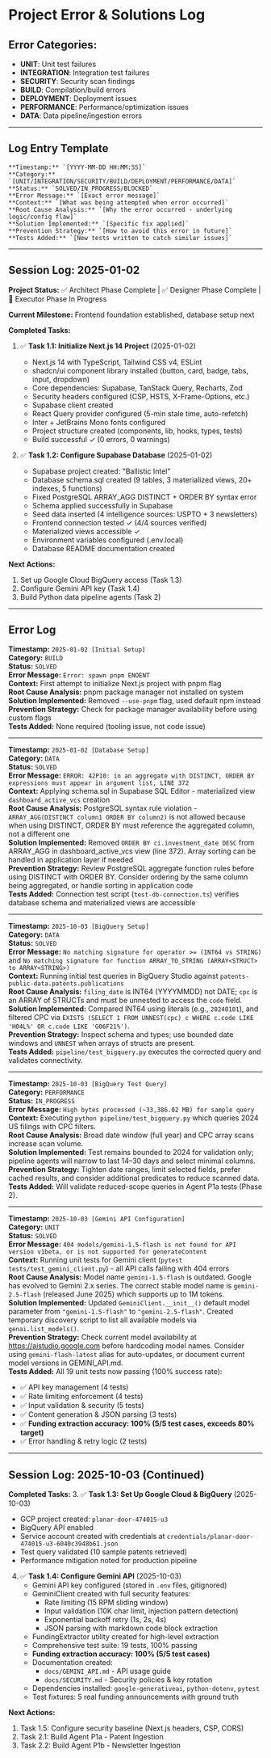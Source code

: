 # Project Error & Solutions Log

## Error Categories:
- **UNIT**: Unit test failures
- **INTEGRATION**: Integration test failures  
- **SECURITY**: Security scan findings
- **BUILD**: Compilation/build errors
- **DEPLOYMENT**: Deployment issues
- **PERFORMANCE**: Performance/optimization issues
- **DATA**: Data pipeline/ingestion errors

---

## Log Entry Template
```
**Timestamp:** `[YYYY-MM-DD HH:MM:SS]`  
**Category:** `[UNIT/INTEGRATION/SECURITY/BUILD/DEPLOYMENT/PERFORMANCE/DATA]`  
**Status:** `SOLVED/IN_PROGRESS/BLOCKED`  
**Error Message:** `[Exact error message]`  
**Context:** `[What was being attempted when error occurred]`  
**Root Cause Analysis:** `[Why the error occurred - underlying logic/config flaw]`  
**Solution Implemented:** `[Specific fix applied]`  
**Prevention Strategy:** `[How to avoid this error in future]`  
**Tests Added:** `[New tests written to catch similar issues]`
```

---

## Session Log: 2025-01-02

**Project Status:** ✅ Architect Phase Complete | ✅ Designer Phase Complete | 🔄 Executor Phase In Progress

**Current Milestone:** Frontend foundation established, database setup next

**Completed Tasks:**
1. ✅ **Task 1.1: Initialize Next.js 14 Project** (2025-01-02)
   - Next.js 14 with TypeScript, Tailwind CSS v4, ESLint
   - shadcn/ui component library installed (button, card, badge, tabs, input, dropdown)
   - Core dependencies: Supabase, TanStack Query, Recharts, Zod
   - Security headers configured (CSP, HSTS, X-Frame-Options, etc.)
   - Supabase client created
   - React Query provider configured (5-min stale time, auto-refetch)
   - Inter + JetBrains Mono fonts configured
   - Project structure created (components, lib, hooks, types, tests)
   - Build successful ✓ (0 errors, 0 warnings)

2. ✅ **Task 1.2: Configure Supabase Database** (2025-01-02)
   - Supabase project created: "Ballistic Intel"
   - Database schema.sql created (9 tables, 3 materialized views, 20+ indexes, 5 functions)
   - Fixed PostgreSQL ARRAY_AGG DISTINCT + ORDER BY syntax error
   - Schema applied successfully in Supabase
   - Seed data inserted (4 intelligence sources: USPTO + 3 newsletters)
   - Frontend connection tested ✓ (4/4 sources verified)
   - Materialized views accessible ✓
   - Environment variables configured (.env.local)
   - Database README documentation created

**Next Actions:**
1. Set up Google Cloud BigQuery access (Task 1.3)
2. Configure Gemini API key (Task 1.4)
3. Build Python data pipeline agents (Task 2)

---

## Error Log

**Timestamp:** `2025-01-02 [Initial Setup]`  
**Category:** `BUILD`  
**Status:** `SOLVED`  
**Error Message:** `Error: spawn pnpm ENOENT`  
**Context:** First attempt to initialize Next.js project with pnpm flag  
**Root Cause Analysis:** pnpm package manager not installed on system  
**Solution Implemented:** Removed `--use-pnpm` flag, used default npm instead  
**Prevention Strategy:** Check for package manager availability before using custom flags  
**Tests Added:** None required (tooling issue, not code issue)

---

**Timestamp:** `2025-01-02 [Database Setup]`  
**Category:** `DATA`  
**Status:** `SOLVED`  
**Error Message:** `ERROR: 42P10: in an aggregate with DISTINCT, ORDER BY expressions must appear in argument list, LINE 372`  
**Context:** Applying schema.sql in Supabase SQL Editor - materialized view `dashboard_active_vcs` creation  
**Root Cause Analysis:** PostgreSQL syntax rule violation - `ARRAY_AGG(DISTINCT column1 ORDER BY column2)` is not allowed because when using DISTINCT, ORDER BY must reference the aggregated column, not a different one  
**Solution Implemented:** Removed `ORDER BY ci.investment_date DESC` from ARRAY_AGG in dashboard_active_vcs view (line 372). Array sorting can be handled in application layer if needed  
**Prevention Strategy:** Review PostgreSQL aggregate function rules before using DISTINCT with ORDER BY. Consider ordering by the same column being aggregated, or handle sorting in application code  
**Tests Added:** Connection test script (`test-db-connection.ts`) verifies database schema and materialized views are accessible

---

**Timestamp:** `2025-10-03 [BigQuery Setup]`  
**Category:** `DATA`  
**Status:** `SOLVED`  
**Error Message:** `No matching signature for operator >= (INT64 vs STRING)` and `No matching signature for function ARRAY_TO_STRING (ARRAY<STRUCT> to ARRAY<STRING>)`  
**Context:** Running initial test queries in BigQuery Studio against `patents-public-data.patents.publications`  
**Root Cause Analysis:** `filing_date` is INT64 (YYYYMMDD) not DATE; `cpc` is an ARRAY of STRUCTs and must be unnested to access the `code` field.  
**Solution Implemented:** Compared INT64 using literals (e.g., `20240101`), and filtered CPC via `EXISTS (SELECT 1 FROM UNNEST(cpc) c WHERE c.code LIKE 'H04L%' OR c.code LIKE 'G06F21%')`.  
**Prevention Strategy:** Inspect schema and types; use bounded date windows and `UNNEST` when arrays of structs are present.  
**Tests Added:** `pipeline/test_bigquery.py` executes the corrected query and validates connectivity.

---

**Timestamp:** `2025-10-03 [BigQuery Test Query]`  
**Category:** `PERFORMANCE`  
**Status:** `IN_PROGRESS`  
**Error Message:** `High bytes processed (~33,386.02 MB) for sample query`  
**Context:** Executing `python pipeline/test_bigquery.py` which queries 2024 US filings with CPC filters.  
**Root Cause Analysis:** Broad date window (full year) and CPC array scans increase scan volume.  
**Solution Implemented:** Test remains bounded to 2024 for validation only; pipeline agents will narrow to last 14–30 days and select minimal columns.  
**Prevention Strategy:** Tighten date ranges, limit selected fields, prefer cached results, and consider additional predicates to reduce scanned data.  
**Tests Added:** Will validate reduced-scope queries in Agent P1a tests (Phase 2).

---

**Timestamp:** `2025-10-03 [Gemini API Configuration]`  
**Category:** `UNIT`  
**Status:** `SOLVED`  
**Error Message:** `404 models/gemini-1.5-flash is not found for API version v1beta, or is not supported for generateContent`  
**Context:** Running unit tests for Gemini client (`pytest tests/test_gemini_client.py`) - all API calls failing with 404 errors  
**Root Cause Analysis:** Model name `gemini-1.5-flash` is outdated. Google has evolved to Gemini 2.x series. The correct stable model name is `gemini-2.5-flash` (released June 2025) which supports up to 1M tokens.  
**Solution Implemented:** Updated `GeminiClient.__init__()` default model parameter from `"gemini-1.5-flash"` to `"gemini-2.5-flash"`. Created temporary discovery script to list all available models via `genai.list_models()`.  
**Prevention Strategy:** Check current model availability at https://aistudio.google.com before hardcoding model names. Consider using `gemini-flash-latest` alias for auto-updates, or document current model versions in GEMINI_API.md.  
**Tests Added:** All 19 unit tests now passing (100% success rate):
- ✅ API key management (4 tests)
- ✅ Rate limiting enforcement (4 tests)
- ✅ Input validation & security (5 tests)
- ✅ Content generation & JSON parsing (3 tests)
- ✅ **Funding extraction accuracy: 100% (5/5 test cases, exceeds 80% target)**
- ✅ Error handling & retry logic (2 tests)

---

## Session Log: 2025-10-03 (Continued)

**Completed Tasks:**
3. ✅ **Task 1.3: Set Up Google Cloud & BigQuery** (2025-10-03)
   - GCP project created: `planar-door-474015-u3`
   - BigQuery API enabled
   - Service account created with credentials at `credentials/planar-door-474015-u3-6040c3948b61.json`
   - Test query validated (10 sample patents retrieved)
   - Performance mitigation noted for production pipeline

4. ✅ **Task 1.4: Configure Gemini API** (2025-10-03)
   - Gemini API key configured (stored in `.env` files, gitignored)
   - GeminiClient created with full security features:
     * Rate limiting (15 RPM sliding window)
     * Input validation (10K char limit, injection pattern detection)
     * Exponential backoff retry (1s, 2s, 4s)
     * JSON parsing with markdown code block extraction
   - FundingExtractor utility created for high-level extraction
   - Comprehensive test suite: 19 tests, 100% passing
   - **Funding extraction accuracy: 100% (5/5 test cases)**
   - Documentation created:
     * `docs/GEMINI_API.md` - API usage guide
     * `docs/SECURITY.md` - Security policies & key rotation
   - Dependencies installed: `google-generativeai`, `python-dotenv`, `pytest`
   - Test fixtures: 5 real funding announcements with ground truth

**Next Actions:**
1. Task 1.5: Configure security baseline (Next.js headers, CSP, CORS)
2. Task 2.1: Build Agent P1a - Patent Ingestion
3. Task 2.2: Build Agent P1b - Newsletter Ingestion


